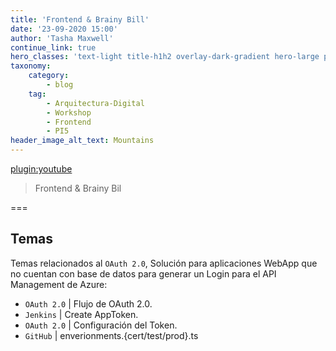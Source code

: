 ```yaml
---
title: 'Frontend & Brainy Bill'
date: '23-09-2020 15:00'
author: 'Tasha Maxwell'
continue_link: true
hero_classes: 'text-light title-h1h2 overlay-dark-gradient hero-large parallax'
taxonomy:
    category:
        - blog
    tag:
        - Arquitectura-Digital
        - Workshop
        - Frontend
        - PI5
header_image_alt_text: Mountains
---
```


[plugin:youtube](https://youtu.be/bGIMQNjsfwM)

> Frontend & Brainy Bil

===

## Temas

Temas relacionados al `OAuth 2.0`, Solución para aplicaciones WebApp que no cuentan con base de datos para generar un Login para el API Management de Azure:

* `OAuth 2.0` | Flujo de OAuth 2.0.
* `Jenkins` | Create AppToken.
* `OAuth 2.0` | Configuración del Token.
* `GitHub` | enverionments.{cert/test/prod}.ts